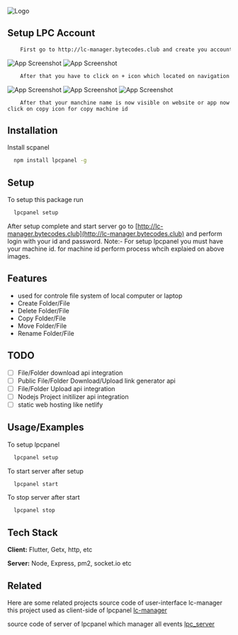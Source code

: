
![Logo](http://utils.bytecodes.club/lpc-Panel.png)


## Setup LPC Account


```bash
    First go to http://lc-manager.bytecodes.club and create you account  
```

![App Screenshot](http://utils.bytecodes.club/1.png)
![App Screenshot](http://utils.bytecodes.club/2.png)

```bash
    After that you have to click on + icon which located on navigation and create machine and enter you machine name
```

![App Screenshot](http://utils.bytecodes.club/3.png)
![App Screenshot](http://utils.bytecodes.club/5.png)
![App Screenshot](http://utils.bytecodes.club/6.png)

```bach
    After that your manchine name is now visible on website or app now click on copy icon for copy machine id
```

## Installation

Install scpanel

```bash
  npm install lpcpanel -g
```


## Setup
 
To setup this package run

```bash
  lpcpanel setup
```
After setup complete and start server go to [http://lc-manager.bytecodes.club](http://lc-manager.bytecodes.club) and perform login with your id and password.
Note:- For setup lpcpanel you must have your machine id. for machine id perform process whcih explaied on above images.

## Features

- used for controle file system of local computer or laptop
- Create Folder/File
- Delete Folder/File
- Copy Folder/File
- Move Folder/File
- Rename Folder/File


## TODO

- [ ] File/Folder download api integration
- [ ] Public File/Folder Download/Upload link generator api
- [ ] File/Folder Upload api integration
- [ ] Nodejs Project initilizer api integration
- [ ] static web hosting like netlify

## Usage/Examples

To setup lpcpanel
```bash
  lpcpanel setup
```
To start server after setup
```bash
  lpcpanel start
```
To stop server after start
```bash
  lpcpanel stop
```
## Tech Stack

**Client:** Flutter, Getx, http, etc

**Server:** Node, Express, pm2, socket.io etc


## Related

Here are some related projects
source code of user-interface lc-manager this project used as client-side of lpcpanel
[lc-manager](https://github.com/ByteCodes-Club/scpanel_ui)

source code of server of lpcpanel which manager all events 
[lpc_server](https://github.com/ByteCodes-Club/scpanel_ui)